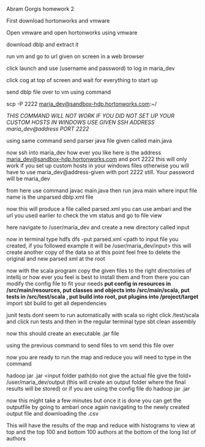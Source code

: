 Abram Gorgis homework 2

First download hortonworks and vmware

Open vmware and open hortonworks using vmware

download dblp and extract it

run vm and go to url given on screen in a web browser

click launch and use (username and password) to log in maria_dev

click cog at top of screen and wait for everything to start up

send dblp file over to vm using command

scp -P 2222 <path to file you want to send> maria_dev@sandbox-hdp.hortonworks.com:~/

*THIS COMMAND WILL NOT WORK IF YOU DID NOT SET UP YOUR CUSTOM HOSTS IN WINDOWS USE GIVEN SSH ADDRESS maria_dev@address PORT 2222*

using same command send parser java file given called main.java

now ssh into maria_dev how ever you like here is the address maria_dev@sandbox-hdp.hortonworks.com and port 2222
this will only work if you set up custom hosts in your windows files otherwise you will have to use 
maria_dev@address-given with port 2222 still. Your password will be maria_dev

from here use command javac main.java
then run java main <inputfilename> where input file name is the unparsed dblp.xml file

now this will produce a file called parsed.xml you can use ambari and the url you used earlier to check the vm status and go to file view

here navigate to /user/maria_dev and create a new directory called input

now in terminal type hdfs dfs -put parsed.xml <path to input file you created, if you followed example it will be /user/maria_dev/input>
this will create another copy of the data so at this point feel free to delete the original and new parsed xml at the root

now with the scala program copy the given files to the right directories of intellij or how ever you feel is best to install them and from there you can modify the config file to fit your needs
**put config in resources in /src/main/resources, put classes and objects into /src/main/scala, put tests in /src/test/scala , put build into root, put plugins into /project/target**
import sbt build to get all dependencies 

junit tests dont seem to run automatically with scala so right click /test/scala and click run tests and then in the regular terminal type sbt clean assembly

now this should create an executable .jar file

using the previous command to send files to vm send this file over

now you are ready to run the map and reduce you will need to type in the command

hadoop jar <Name>.jar <input folder path(do not give the actual file give the fold> /user/maria_dev/output (this will create an output folder where the final results will be stored)
or if you are using the config file do hadoop jar <name>.jar

now this might take a few minutes but once it is done you can get the outputfile by going to ambari once again navigating to the newly created output file and downloading the .csv

This will have the results of the map and reduce with histograms to view at top and the top 100 and bottom 100 authors at the bottom of the long list of authors

